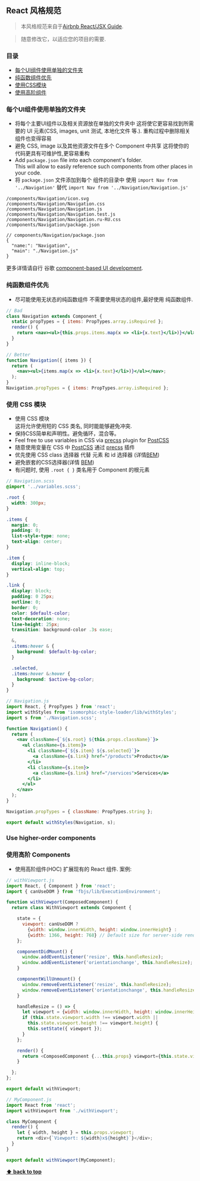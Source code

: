 ## React 风格规范



> 本风格规范来自于[Airbnb React/JSX Guide](https://github.com/airbnb/javascript/tree/master/react).

> 随意修改它，以适应您的项目的需要.

### 目录

* [每个UI组件使用单独的文件夹](#separate-folder-per-ui-component)
* [纯函数组件优先](#prefer-using-functional-components)
* [使用CSS模块](#use-css-modules)
* [使用高阶组件](#use-higher-order-components)

### 每个UI组件使用单独的文件夹

* 将每个主要UI组件以及相关资源放在单独的文件夹中
  这将使它更容易找到所需要的 UI 元素(CSS, images, unit 测试, 本地化文件 等.).
  重构过程中删除相关组件也变得容易
* 避免 CSS, image 以及其他资源文件在多个 Component 中共享
  这将使你的代码更具有可维护性,更容易重构
* Add `package.json` file into each component's folder.<br>
  This will allow to easily reference such components from other places in
  your code.<br>
* 将 `package.json` 文件添加到每个 组件的目录中
  使用 `import Nav from '../Navigation'` 替代 `import Nav from '../Navigation/Navigation.js'`

```
/components/Navigation/icon.svg
/components/Navigation/Navigation.css
/components/Navigation/Navigation.js
/components/Navigation/Navigation.test.js
/components/Navigation/Navigation.ru-RU.css
/components/Navigation/package.json
```

```
// components/Navigation/package.json
{
  "name:": "Navigation",
  "main": "./Navigation.js"
}
```

更多详情请自行 谷歌 [component-based UI development](https://google.com/search?q=component-based+ui+development).

### 纯函数组件优先

* 尽可能使用无状态的纯函数组件
  不需要使用状态的组件,最好使用 纯函数组件.

```jsx
// Bad
class Navigation extends Component {
  static propTypes = { items: PropTypes.array.isRequired };
  render() {
    return <nav><ul>{this.props.items.map(x => <li>{x.text}</li>)}</ul></nav>;
  }
}

// Better
function Navigation({ items }) {
  return (
    <nav><ul>{items.map(x => <li>{x.text}</li>)}</ul></nav>;
  );
}
Navigation.propTypes = { items: PropTypes.array.isRequired };
```

### 使用 CSS 模块

* 使用 CSS 模块  
  这将允许使用短的 CSS 类名, 同时能能够避免冲突.
* 保持CSS简单和声明性。避免循环，混合等。
* Feel free to use variables in CSS via [precss](https://github.com/jonathantneal/precss) plugin for [PostCSS](https://github.com/postcss/postcss)
* 随意使用变量在 CSS 中 [PostCSS](https://github.com/postcss/postcss) 通过 [precss](https://github.com/jonathantneal/precss) 插件
* 优先使用 CSS class 选择器 代替 元素 和 id 选择器 (详情[BEM](https://bem.info/))
* 避免嵌套的CSS选择器(详情 [BEM](https://bem.info/))
* 有问题时, 使用 `.root { }` 类名用于 Component 的根元素

```scss
// Navigation.scss
@import '../variables.scss';

.root {
  width: 300px;
}

.items {
  margin: 0;
  padding: 0;
  list-style-type: none;
  text-align: center;
}

.item {
  display: inline-block;
  vertical-align: top;
}

.link {
  display: block;
  padding: 0 25px;
  outline: 0;
  border: 0;
  color: $default-color;
  text-decoration: none;
  line-height: 25px;
  transition: background-color .3s ease;

  &,
  .items:hover & {
    background: $default-bg-color;
  }

  .selected,
  .items:hover &:hover {
    background: $active-bg-color;
  }
}
```

```jsx
// Navigation.js
import React, { PropTypes } from 'react';
import withStyles from 'isomorphic-style-loader/lib/withStyles';
import s from './Navigation.scss';

function Navigation() {
  return (
    <nav className={`${s.root} ${this.props.className}`}>
      <ul className={s.items}>
        <li className={`${s.item} ${s.selected}`}>
          <a className={s.link} href="/products">Products</a>
        </li>
        <li className={s.item}>
          <a className={s.link} href="/services">Services</a>
        </li>
      </ul>
    </nav>
  );
}

Navigation.propTypes = { className: PropTypes.string };

export default withStyles(Navigation, s);
```

### Use higher-order components
### 使用高阶 Components

* 使用高阶组件(HOC) 扩展现有的 React 组件.
  案例:  

```js
// withViewport.js
import React, { Component } from 'react';
import { canUseDOM } from 'fbjs/lib/ExecutionEnvironment';

function withViewport(ComposedComponent) {
  return class WithViewport extends Component {

    state = {
      viewport: canUseDOM ?
        {width: window.innerWidth, height: window.innerHeight} :
        {width: 1366, height: 768} // Default size for server-side rendering
    };

    componentDidMount() {
      window.addEventListener('resize', this.handleResize);
      window.addEventListener('orientationchange', this.handleResize);
    }

    componentWillUnmount() {
      window.removeEventListener('resize', this.handleResize);
      window.removeEventListener('orientationchange', this.handleResize);
    }

    handleResize = () => {
      let viewport = {width: window.innerWidth, height: window.innerHeight};
      if (this.state.viewport.width !== viewport.width ||
        this.state.viewport.height !== viewport.height) {
        this.setState({ viewport });
      }
    };

    render() {
      return <ComposedComponent {...this.props} viewport={this.state.viewport}/>;
    }

  };
};

export default withViewport;
```

```js
// MyComponent.js
import React from 'react';
import withViewport from './withViewport';

class MyComponent {
  render() {
    let { width, height } = this.props.viewport;
    return <div>{`Viewport: ${width}x${height}`}</div>;
  }
}

export default withViewport(MyComponent);
```

**[⬆ back to top](#table-of-contents)**
